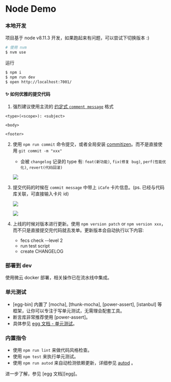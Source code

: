 # Node Demo
### 本地开发

项目基于 node v8.11.3 开发，如果跑起来有问题，可以尝试下切换版本 :)
```bash
# 使用 nvm
$ nvm use
```

运行

```bash
$ npm i
$ npm run dev
$ open http://localhost:7001/
```

#### ✨ 如何优雅的提交代码

1. 强烈建议使用主流的 [约定式 `comment message`](https://conventionalcommits.org/lang/zh-Hans) 格式

```
<type>(<scope>): <subject>

<body>

<footer>
```

2. 使用 `npm run commit` 命令提交，或者全局安装 [commitizen](https://github.com/commitizen/cz-cli)。而不是直接使用 `git commit -m "xxx"`
    - 会被 `changelog` 记录的 type 有: `feat(新功能)`, `fix(修复 bug)`, `perf(性能优化)`, `revert(代码回滚)`

    ![](https://eux-public.bj.bcebos.com/2018/08/31/18ba8de6d5f699a4980441b3c.png)

3. 提交代码的时候在 `commit message` 中带上 `iCafe` 卡片信息。(ps. 已经与代码库关联，可直接输入卡片 id)

    ![](https://eux-public.bj.bcebos.com/2018/08/31/17255c71f611d1359a8b4f74c.png)
    
    ![](https://eux-public.bj.bcebos.com/2018/08/31/17f024589d4da55697196207b.png)

4. 上线的时候对版本进行更新。使用 `npm version patch` or `npm version xxx`，而不只是直接提交完代码就去发单。更新版本会自动执行以下内容:
    - fecs check --level 2
    - run test script
    - create CHANGELOG


### 部署到 dev

使用微云 docker 部署，相关操作已在流水线中集成。

### 单元测试

- [egg-bin] 内置了 [mocha], [thunk-mocha], [power-assert], [istanbul] 等框架，让你可以专注于写单元测试，无需理会配套工具。
- 断言库非常推荐使用 [power-assert]。
- 具体参见 [egg 文档 - 单元测试](https://eggjs.org/zh-cn/core/unittest)。

### 内置指令

- 使用 `npm run lint` 来做代码风格检查。
- 使用 `npm test` 来执行单元测试。
- 使用 `npm run autod` 来自动检测依赖更新，详细参见 [autod](https://www.npmjs.com/package/autod) 。


进一步了解，参见 [egg 文档][egg]。
